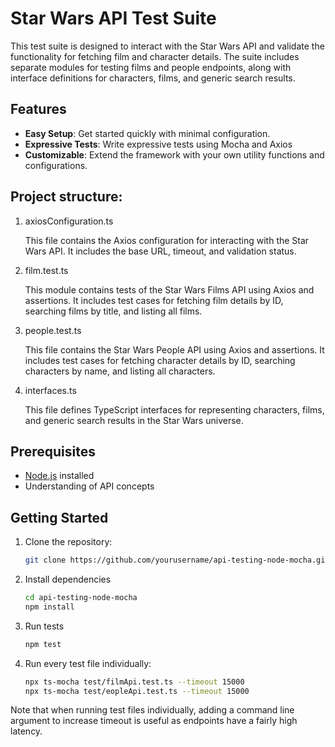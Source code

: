 # Star Wars API Test Suite
This test suite is designed to interact with the Star Wars API and validate the functionality for fetching film and character details. The suite includes separate modules for testing films and people endpoints, along with interface definitions for characters, films, and generic search results.

## Features

- **Easy Setup**: Get started quickly with minimal configuration.
- **Expressive Tests**: Write expressive tests using Mocha and Axios
- **Customizable**: Extend the framework with your own utility functions and configurations.

## Project structure:

1. axiosConfiguration.ts    

    This file contains the Axios configuration for interacting with the Star Wars API. It includes the base URL, timeout, and validation status.

2. film.test.ts

    This module contains tests of the Star Wars Films API using Axios and assertions. It includes test cases for fetching film details by ID, searching films by title, and listing all films.

3. people.test.ts

    This file contains the Star Wars People API using Axios and assertions. It includes test cases for fetching character details by ID, searching characters by name, and listing all characters.

4. interfaces.ts

    This file defines TypeScript interfaces for representing characters, films, and generic search results in the Star Wars universe.

   
## Prerequisites

- [Node.js](https://nodejs.org/) installed
- Understanding of API concepts

## Getting Started

1. Clone the repository:

   ```bash
   git clone https://github.com/yourusername/api-testing-node-mocha.git
   ```

2. Install dependencies
    ```bash
    cd api-testing-node-mocha
    npm install
    ```

3. Run tests
    ```bash
    npm test
    ```

4. Run every test file individually:
    ```bash
    npx ts-mocha test/filmApi.test.ts --timeout 15000
    npx ts-mocha test/eopleApi.test.ts --timeout 15000
    ```
Note that when running test files individually, adding a command line argument to increase timeout is useful as endpoints have a fairly high latency.